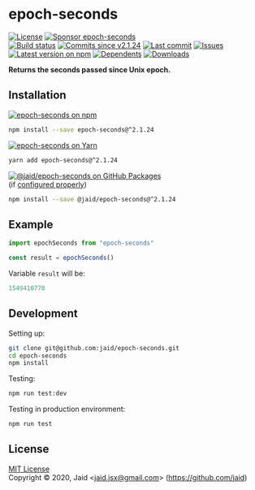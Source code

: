 # epoch-seconds


<a href="https://raw.githubusercontent.com/jaid/epoch-seconds/master/license.txt"><img src="https://img.shields.io/github/license/jaid/epoch-seconds?style=flat-square" alt="License"/></a> <a href="https://github.com/sponsors/jaid"><img src="https://img.shields.io/badge/<3-Sponsor-FF45F1?style=flat-square" alt="Sponsor epoch-seconds"/></a>  
<a href="https://actions-badge.atrox.dev/jaid/epoch-seconds/goto"><img src="https://img.shields.io/endpoint.svg?style=flat-square&url=https%3A%2F%2Factions-badge.atrox.dev%2Fjaid%2Fepoch-seconds%2Fbadge" alt="Build status"/></a> <a href="https://github.com/jaid/epoch-seconds/commits"><img src="https://img.shields.io/github/commits-since/jaid/epoch-seconds/v2.1.24?style=flat-square&logo=github" alt="Commits since v2.1.24"/></a> <a href="https://github.com/jaid/epoch-seconds/commits"><img src="https://img.shields.io/github/last-commit/jaid/epoch-seconds?style=flat-square&logo=github" alt="Last commit"/></a> <a href="https://github.com/jaid/epoch-seconds/issues"><img src="https://img.shields.io/github/issues/jaid/epoch-seconds?style=flat-square&logo=github" alt="Issues"/></a>  
<a href="https://npmjs.com/package/epoch-seconds"><img src="https://img.shields.io/npm/v/epoch-seconds?style=flat-square&logo=npm&label=latest%20version" alt="Latest version on npm"/></a> <a href="https://github.com/jaid/epoch-seconds/network/dependents"><img src="https://img.shields.io/librariesio/dependents/npm/epoch-seconds?style=flat-square&logo=npm" alt="Dependents"/></a> <a href="https://npmjs.com/package/epoch-seconds"><img src="https://img.shields.io/npm/dm/epoch-seconds?style=flat-square&logo=npm" alt="Downloads"/></a>

**Returns the seconds passed since Unix epoch.**





## Installation

<a href="https://npmjs.com/package/epoch-seconds"><img src="https://img.shields.io/badge/npm-epoch--seconds-C23039?style=flat-square&logo=npm" alt="epoch-seconds on npm"/></a>

```bash
npm install --save epoch-seconds@^2.1.24
```

<a href="https://yarnpkg.com/package/epoch-seconds"><img src="https://img.shields.io/badge/Yarn-epoch--seconds-2F8CB7?style=flat-square&logo=yarn&logoColor=white" alt="epoch-seconds on Yarn"/></a>

```bash
yarn add epoch-seconds@^2.1.24
```

<a href="https://github.com/jaid/epoch-seconds/packages"><img src="https://img.shields.io/badge/GitHub Packages-@jaid/epoch--seconds-24282e?style=flat-square&logo=github" alt="@jaid/epoch-seconds on GitHub Packages"/></a>  
(if [configured properly](https://help.github.com/en/github/managing-packages-with-github-packages/configuring-npm-for-use-with-github-packages))

```bash
npm install --save @jaid/epoch-seconds@^2.1.24
```



## Example


```javascript
import epochSeconds from "epoch-seconds"

const result = epochSeconds()
```

Variable `result` will be:

```javascript
1549410770
```












## Development



Setting up:
```bash
git clone git@github.com:jaid/epoch-seconds.git
cd epoch-seconds
npm install
```
Testing:
```bash
npm run test:dev
```
Testing in production environment:
```bash
npm run test
```


## License
[MIT License](https://raw.githubusercontent.com/jaid/epoch-seconds/master/license.txt)  
Copyright © 2020, Jaid \<jaid.jsx@gmail.com> (https://github.com/jaid)
